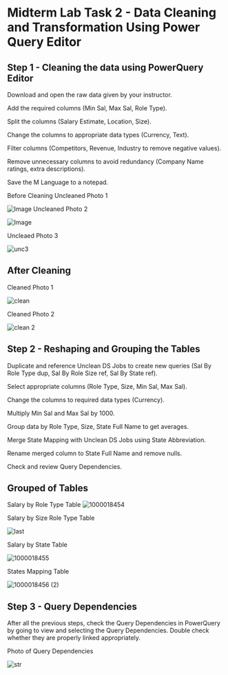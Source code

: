 # Midterm Lab Task 2 - Data Cleaning and Transformation Using Power Query Editor
## Step 1 - Cleaning the data using PowerQuery Editor
Download and open the raw data given by your instructor.

Add the required columns (Min Sal, Max Sal, Role Type).

Split the columns (Salary Estimate, Location, Size).

Change the columns to appropriate data types (Currency, Text).

Filter columns (Competitors, Revenue, Industry to remove negative values).

Remove unnecessary columns to avoid redundancy (Company Name ratings, extra descriptions).

Save the M Language to a notepad.

Before Cleaning
Uncleaned Photo 1

![Image](https://github.com/user-attachments/assets/5efe1018-2ce7-4e40-8c9a-0dde85dddc59)
 Uncleaned Photo 2
 
![Image](https://github.com/user-attachments/assets/e1ebc394-b25a-46be-bf46-ccad1cd37afa)

Uncleaed Photo 3

![unc3](https://github.com/user-attachments/assets/15f3aa79-e7ab-4f60-81c3-40bb8d8cc0d5)

## After Cleaning

Cleaned Photo  1

![clean](https://github.com/user-attachments/assets/e8aff98e-d8ff-4ec7-93cc-ffc5c5913258)

Cleaned Photo 2

![clean 2](https://github.com/user-attachments/assets/7f7b4109-cc5f-4269-82cf-ea8be9fe307a)

## Step 2 - Reshaping and Grouping the Tables
Duplicate and reference Unclean DS Jobs to create new queries (Sal By Role Type dup, Sal By Role Size ref, Sal By State ref).

Select appropriate columns (Role Type, Size, Min Sal, Max Sal).

Change the columns to required data types (Currency).

Multiply Min Sal and Max Sal by 1000.

Group data by Role Type, Size, State Full Name to get averages.

Merge State Mapping with Unclean DS Jobs using State Abbreviation.

Rename merged column to State Full Name and remove nulls.

Check and review Query Dependencies.

## Grouped of Tables
Salary by Role Type Table
![1000018454](https://github.com/user-attachments/assets/4a9d54c0-1214-405e-9830-ddd551df36bc)

Salary by Size Role Type Table

![last](https://github.com/user-attachments/assets/1c17956d-8aab-4d35-9e91-51cfbac03b2b)

Salary by State Table

![1000018455](https://github.com/user-attachments/assets/b2e9b071-3c9e-492f-b4ba-7acfac4ccbb5)

States Mapping Table

![1000018456 (2)](https://github.com/user-attachments/assets/5a68f6ee-1dac-4c34-bed4-ae12736d6417)

## Step 3 - Query Dependencies
After all the previous steps, check the Query Dependencies in PowerQuery by going to view and selecting the Query Dependencies.
Double check whether they are properly linked appropriately.

Photo of Query Dependencies

![str](https://github.com/user-attachments/assets/d579ebf0-3e79-4a40-a94b-29fbb5cde680)









